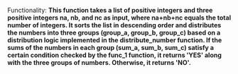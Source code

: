 Functionality: **This function takes a list of positive integers and three positive integers na, nb, and nc as input, where na+nb+nc equals the total number of integers. It sorts the list in descending order and distributes the numbers into three groups (group_a, group_b, group_c) based on a distribution logic implemented in the distribute_number function. If the sums of the numbers in each group (sum_a, sum_b, sum_c) satisfy a certain condition checked by the func_1 function, it returns 'YES' along with the three groups of numbers. Otherwise, it returns 'NO'.**